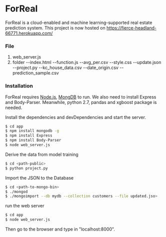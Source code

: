 # ForReal

ForReal is a cloud-enabled and machine learning-supported real estate prediction system. This project is now hosted on https://fierce-headland-66771.herokuapp.com/

### File
1. web_server.js
2. folder<public>
--index.html
--function.js
--avg_per.csv
--style.css
--update.json
--project.py
--kc_house_data.csv
--date_origin.csv
--prediction_sample.csv


### Installation

ForReal requires [Node.js](https://nodejs.org/), [MongDB](https://www.mongodb.com/download-center#enterprise) to run. We also need to install Express and Body-Parser. Meanwhile, python 2.7, pandas and xgboost package is needed.

Install the dependencies and devDependencies and start the server.

```sh
$ cd app
$ npm install mongodb -g
$ npm install Express
$ npm install Body-Parser
$ node web_server.js
```

Derive the data from model training

```sh
$ cd <path-public>
$ python project.py
```

Import the JSON to the Database

```sh
$ cd <path-to-mongo-bin>
$ ./mongod
$ ./mongoimport --db mydb --collection customers --file updated.jso>
```

run the web server
```sh
$ cd app
$ node web_server.js
```

Then go to the browser and type in "localhost:8000".

